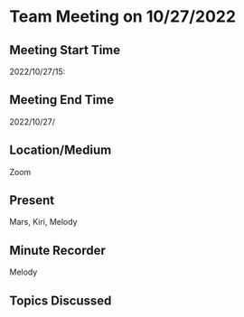 # Team Meeting on 10/27/2022

## Meeting Start Time
2022/10/27/15:

## Meeting End Time
2022/10/27/

## Location/Medium
Zoom

## Present
Mars, Kiri, Melody

## Minute Recorder
Melody

## Topics Discussed
